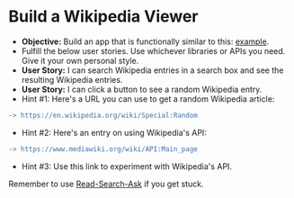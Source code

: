 # Build a Wikipedia Viewer


- **Objective:** Build an app that is functionally similar to this: [example](https://codepen.io/mahmutkaya-the-selector/full/XoMmEW).
- Fulfill the below user stories. Use whichever libraries or APIs you need. Give it your own personal style.
- **User Story:** I can search Wikipedia entries in a search box and see the resulting Wikipedia entries.
- **User Story:** I can click a button to see a random Wikipedia entry.
- Hint #1: Here's a URL you can use to get a random Wikipedia article: 
```diff 
-> https://en.wikipedia.org/wiki/Special:Random
```
- Hint #2: Here's an entry on using Wikipedia's API: 
```diff 
-> https://www.mediawiki.org/wiki/API:Main_page
```
- Hint #3: Use this link to experiment with Wikipedia's API.

Remember to use [Read-Search-Ask](https://www.freecodecamp.org/forum/t/how-to-get-help-when-you-are-stuck/19514) if you get stuck.
